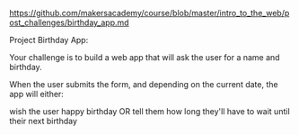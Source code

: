 https://github.com/makersacademy/course/blob/master/intro_to_the_web/post_challenges/birthday_app.md

Project Birthday App:

Your challenge is to build a web app that will ask the user for a name and birthday.

When the user submits the form, and depending on the current date, the app will either:

wish the user happy birthday
OR
tell them how long they'll have to wait until their next birthday